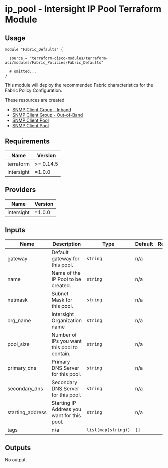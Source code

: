 # ip_pool - Intersight IP Pool Terraform Module

## Usage

```hcl
module "Fabric_Defaults" {

  source = "terraform-cisco-modules/terraform-aci/modules/Fabric_Policies/Fabric_Defaults"

  # omitted...
}
```

This module will deploy the recommended Fabric characteristics for the Fabric Policy Configuration.

These resources are created

* [SNMP Client Group - Inband](https://registry.terraform.io/providers/CiscoDevNet/aci/latest/docs/resources/rest)
* [SNMP Client Group - Out-of-Band](https://registry.terraform.io/providers/CiscoDevNet/aci/latest/docs/resources/rest)
* [SNMP Client Pool](https://registry.terraform.io/providers/CiscoDevNet/aci/latest/docs/resources/rest)
* [SNMP Client Pool](https://registry.terraform.io/providers/CiscoDevNet/aci/latest/docs/resources/rest)

<!-- BEGINNING OF PRE-COMMIT-TERRAFORM DOCS HOOK -->
## Requirements

| Name | Version |
|------|---------|
| terraform | >= 0.14.5 |
| intersight | =1.0.0 |

## Providers

| Name | Version |
|------|---------|
| intersight | =1.0.0 |

## Inputs

| Name | Description | Type | Default | Required |
|------|-------------|------|---------|:--------:|
| gateway | Default gateway for this pool. | `string` | n/a | yes |
| name | Name of the IP Pool to be created. | `string` | n/a | yes |
| netmask | Subnet Mask for this pool. | `string` | n/a | yes |
| org\_name | Intersight Organization name | `string` | n/a | yes |
| pool\_size | Number of IPs you want this pool to contain. | `string` | n/a | yes |
| primary\_dns | Primary DNS Server for this pool. | `string` | n/a | yes |
| secondary\_dns | Secondary DNS Server for this pool. | `string` | n/a | yes |
| starting\_address | Starting IP Address you want for this pool. | `string` | n/a | yes |
| tags | n/a | `list(map(string))` | `[]` | no |

## Outputs

No output.

<!-- END OF PRE-COMMIT-TERRAFORM DOCS HOOK -->